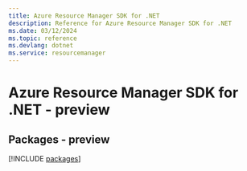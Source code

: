 ```yaml
---
title: Azure Resource Manager SDK for .NET
description: Reference for Azure Resource Manager SDK for .NET
ms.date: 03/12/2024
ms.topic: reference
ms.devlang: dotnet
ms.service: resourcemanager
---
```

# Azure Resource Manager SDK for .NET - preview
## Packages - preview
[!INCLUDE [packages](resource-manager-index.md)]